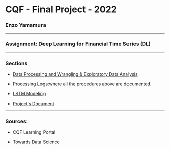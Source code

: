 # CQF - Final Project - 2022


### Enzo Yamamura
---
### Assignment: Deep Learning for Financial Time Series (DL)
---

### Sections

* [Data Processing and Wrangling & Exploratory Data Analysis](link.com)

* [Processing Logs](link.com):where all the procedures above are documented.

* [LSTM Modeling](link.com)

* [Project's Document](link.com)

---
### Sources:

* CQF Learning Portal

* Towards Data Science



